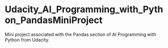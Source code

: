 # Udacity_AI_Programming_with_Python_PandasMiniProject
Mini project associated with the Pandas section of AI Programming with Python from Udacity.
